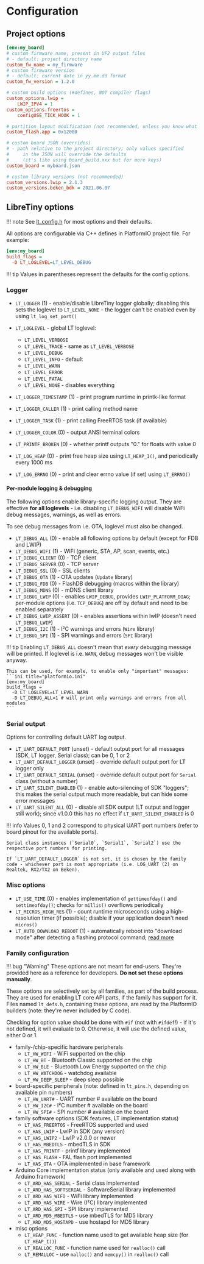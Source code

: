 # Configuration

## Project options

```ini title="platformio.ini"
[env:my_board]
# custom firmware name, present in UF2 output files
# - default: project directory name
custom_fw_name = my_firmware
# custom firmware version
# - default: current date in yy.mm.dd format
custom_fw_version = 1.2.0

# custom build options (#defines, NOT compiler flags)
custom_options.lwip =
	LWIP_IPV4 = 1
custom_options.freertos =
	configUSE_TICK_HOOK = 1

# partition layout modification (not recommended, unless you know what you're doing)
custom_flash.app = 0x12000

# custom board JSON (overrides)
# - path relative to the project directory; only values specified
#     in the JSON will override the defaults
#     (it's like using board_build.xxx but for more keys)
custom_board = myboard.json

# custom library versions (not recommended)
custom_versions.lwip = 2.1.3
custom_versions.beken_bdk = 2021.06.07
```

## LibreTiny options

!!! note
	See [lt_config.h](../../ltapi/lt__config_8h.md) for most options and their defaults.

All options are configurable via C++ defines in PlatformIO project file. For example:
```ini title="platformio.ini"
[env:my_board]
build_flags =
  -D LT_LOGLEVEL=LT_LEVEL_DEBUG
```

!!! tip
	Values in parentheses represent the defaults for the config options.

### Logger

- `LT_LOGGER` (1) - enable/disable LibreTiny logger globally; disabling this sets the loglevel to `LT_LEVEL_NONE` - the logger can't be enabled even by using `lt_log_set_port()`
- `LT_LOGLEVEL` - global LT loglevel:

	- `LT_LEVEL_VERBOSE`
	- `LT_LEVEL_TRACE` - same as `LT_LEVEL_VERBOSE`
	- `LT_LEVEL_DEBUG`
	- `LT_LEVEL_INFO` - default
	- `LT_LEVEL_WARN`
	- `LT_LEVEL_ERROR`
	- `LT_LEVEL_FATAL`
	- `LT_LEVEL_NONE` - disables everything

- `LT_LOGGER_TIMESTAMP` (1) - print program runtime in printk-like format
- `LT_LOGGER_CALLER` (1) - print calling method name
- `LT_LOGGER_TASK` (1) - print calling FreeRTOS task (if available)
- `LT_LOGGER_COLOR` (0) - output ANSI terminal colors
- `LT_PRINTF_BROKEN` (0) - whether printf outputs "0." for floats with value 0
- `LT_LOG_HEAP` (0) - print free heap size using `LT_HEAP_I()`, and periodically every 1000 ms
- `LT_LOG_ERRNO` (0) - print and clear errno value (if set) using `LT_ERRNO()`

#### Per-module logging & debugging

The following options enable library-specific logging output. They are effective **for all loglevels** - i.e. disabling `LT_DEBUG_WIFI` will disable WiFi debug messages, warnings, as well as errors.

To see debug messages from i.e. OTA, loglevel must also be changed.

- `LT_DEBUG_ALL` (0) - enable all following options by default (except for FDB and LWIP)
- `LT_DEBUG_WIFI` (1) - WiFi (generic, STA, AP, scan, events, etc.)
- `LT_DEBUG_CLIENT` (0) - TCP client
- `LT_DEBUG_SERVER` (0) - TCP server
- `LT_DEBUG_SSL` (0) - SSL clients
- `LT_DEBUG_OTA` (1) - OTA updates (`Update` library)
- `LT_DEBUG_FDB` (0) - FlashDB debugging (macros within the library)
- `LT_DEBUG_MDNS` (0) - mDNS client library
- `LT_DEBUG_LWIP` (0) - enables `LWIP_DEBUG`, provides `LWIP_PLATFORM_DIAG`; per-module options (i.e. `TCP_DEBUG`) are off by default and need to be enabled separately
- `LT_DEBUG_LWIP_ASSERT` (0) - enables assertions within lwIP (doesn't need `LT_DEBUG_LWIP`)
- `LT_DEBUG_I2C` (1) - I²C warnings and errors (`Wire` library)
- `LT_DEBUG_SPI` (1) - SPI warnings and errors (`SPI` library)

!!! tip
	Enabling `LT_DEBUG_ALL` doesn't mean that *every* debugging message will be printed. If loglevel is i.e. `WARN`, debug messages won't be visible anyway.

	This can be used, for example, to enable only "important" messages:
	```ini title="platformio.ini"
	[env:my_board]
	build_flags =
	  -D LT_LOGLEVEL=LT_LEVEL_WARN
	  -D LT_DEBUG_ALL=1 # will print only warnings and errors from all modules
	```

### Serial output

Options for controlling default UART log output.

- `LT_UART_DEFAULT_PORT` (unset) - default output port for all messages (SDK, LT logger, Serial class); can be 0, 1 or 2
- `LT_UART_DEFAULT_LOGGER` (unset) - override default output port for LT logger only
- `LT_UART_DEFAULT_SERIAL` (unset) - override default output port for `Serial` class (without a number)
- `LT_UART_SILENT_ENABLED` (1) - enable auto-silencing of SDK "loggers"; this makes the serial output much more readable, but can hide some error messages
- `LT_UART_SILENT_ALL` (0) - disable all SDK output (LT output and logger still work); since v1.0.0 this has no effect if `LT_UART_SILENT_ENABLED` is 0

!!! info
	Values 0, 1 and 2 correspond to physical UART port numbers (refer to board pinout for the available ports).

	Serial class instances (`Serial0`, `Serial1`, `Serial2`) use the respective port numbers for printing.

	If `LT_UART_DEFAULT_LOGGER` is not set, it is chosen by the family code - whichever port is most appropriate (i.e. LOG_UART (2) on Realtek, RX2/TX2 on Beken).

### Misc options

- `LT_USE_TIME` (0) - enables implementation of `gettimeofday()` and `settimeofday()`; checks for `millis()` overflows periodically
- `LT_MICROS_HIGH_RES` (1) - count runtime microseconds using a high-resolution timer (if possible); disable if your application doesn't need `micros()`
- `LT_AUTO_DOWNLOAD_REBOOT` (1) - automatically reboot into "download mode" after detecting a flashing protocol command; [read more](../flashing/tools/adr.md)

### Family configuration

!!! bug "Warning"
	These options are not meant for end-users. They're provided here as a reference for developers. **Do not set these options manually**.

These options are selectively set by all families, as part of the build process. They are used for enabling LT core API parts, if the family has support for it. Files named `lt_defs.h`, containing these options, are read by the PlatformIO builders (note: they're never included by C code).

Checking for option value should be done with `#if` (not with `#ifdef`!) - if it's not defined, it will evaluate to 0. Otherwise, it will use the defined value, either 0 or 1.

- family-/chip-specific hardware peripherals
	- `LT_HW_WIFI` - WiFi supported on the chip
	- `LT_HW_BT` - Bluetooth Classic supported on the chip
	- `LT_HW_BLE` - Bluetooth Low Energy supported on the chip
	- `LT_HW_WATCHDOG` - watchdog available
	- `LT_HW_DEEP_SLEEP` - deep sleep possible
- board-specific peripherals (note: defined in `lt_pins.h`, depending on available pin numbers)
	- `LT_HW_UART#` - UART number # available on the board
	- `LT_HW_I2C#` - I²C number # available on the board
	- `LT_HW_SPI#` - SPI number # available on the board
- family software options (SDK features, LT implementation status)
	- `LT_HAS_FREERTOS` - FreeRTOS supported and used
	- `LT_HAS_LWIP` - LwIP in SDK (any version)
	- `LT_HAS_LWIP2` - LwIP v2.0.0 or newer
	- `LT_HAS_MBEDTLS` - mbedTLS in SDK
	- `LT_HAS_PRINTF` - printf library implemented
	- `LT_HAS_FLASH` - FAL flash port implemented
	- `LT_HAS_OTA` - OTA implemented in base framework
- Arduino Core implementation status (only available and used along with Arduino framework)
	- `LT_ARD_HAS_SERIAL` - Serial class implemented
	- `LT_ARD_HAS_SOFTSERIAL` - SoftwareSerial library implemented
	- `LT_ARD_HAS_WIFI` - WiFi library implemented
	- `LT_ARD_HAS_WIRE` - Wire (I²C) library implemented
	- `LT_ARD_HAS_SPI` - SPI library implemented
	- `LT_ARD_MD5_MBEDTLS` - use mbedTLS for MD5 library
	- `LT_ARD_MD5_HOSTAPD` - use hostapd for MD5 library
- misc options
	- `LT_HEAP_FUNC` - function name used to get available heap size (for `LT_HEAP_I()`)
	- `LT_REALLOC_FUNC` - function name used for `realloc()` call
	- `LT_REMALLOC` - use `malloc()` and `memcpy()` in `realloc()` call
